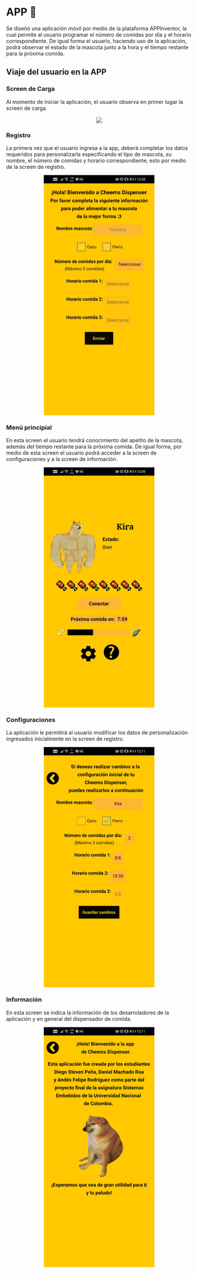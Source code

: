 # APP :calling:
Se diseñó una aplicación móvil por medio de la plataforma APPInventor, la cual permite al usuario programar el número de comidas por día y el horario correspondiente. De igual forma el usuario, haciendo uso de la aplicación, podrá observar el estado de la mascota junto a la hora y el tiempo restante para la próxima comida.

## Viaje del usuario en la APP

### Screen de Carga

Al momento de iniciar la aplicación, el usuario observa en primer lugar la screen de carga. 

<p align="center">
  <img src="incio.jpeg" align="center" width = 300>
</p>

### Registro

La primera vez que el usuario ingresa a la app, deberá completar los datos requeridos para personalizarla especificando el tipo de mascota, su nombre, el número de comidas y  horario correspondiente; esto por medio de la screen de registro. 

<p align="center">
  <img src="registro.jpeg" align="center" width = 300>
</p>

### Menú principial 

En esta screen el usuario tendrá conocimiento del apetito de la mascota, además del tiempo restante para la próxima comida. De igual forma, por medio de esta screen el usuario podrá acceder a la screen de configuraciones y a la screen de información.

<p align="center">
  <img src="main.jpeg" align="center" width = 300>
</p>

### Configuraciones

La aplicación le permitirá al usuario modificar los datos de personalización ingresados inicialmente en la screen de registro.

<p align="center">
  <img src="configuracion.jpeg" align="center" width = 300>
</p>

### Información 

En esta screen se indíca la información de los desarroladores de la aplicación y en general del dispensador de comida. 

<p align="center">
  <img src="info.jpeg" align="center" width = 300>
</p>


